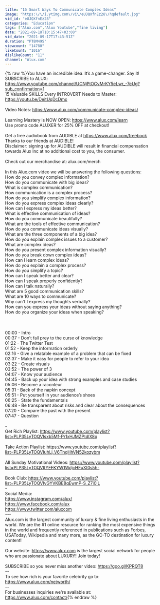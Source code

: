```yaml
---
title: "15 Smart Ways To Communicate Complex Ideas"
image: "https:\/\/i.ytimg.com\/vi\/eUJQXfnEz28\/hqdefault.jpg"
vid_id: "eUJQXfnEz28"
categories: "Education"
tags: ["Alux.com","Alux Youtube","fine living"]
date: "2021-09-18T10:15:47+03:00"
vid_date: "2021-09-17T17:43:51Z"
duration: "PT8M49S"
viewcount: "14780"
likeCount: "1016"
dislikeCount: "11"
channel: "Alux.com"
---
```

{% raw %}You have an incredible idea. It’s a game-changer. Say it!<br />SUBSCRIBE to ALUX: <a rel="nofollow" target="blank" href="https://www.youtube.com/channel/UCNjPtOCvMrKY5eLwr_-7eUg?sub_confirmation=1">https://www.youtube.com/channel/UCNjPtOCvMrKY5eLwr_-7eUg?sub_confirmation=1</a><br />15 Valuable SKILLS Every INTROVERT Needs to Master: <a rel="nofollow" target="blank" href="https://youtu.be/DeitUqDcDmo">https://youtu.be/DeitUqDcDmo</a><br /><br />Video Notes: <a rel="nofollow" target="blank" href="https://www.alux.com/communicate-complex-ideas/">https://www.alux.com/communicate-complex-ideas/</a><br /><br />Learning Mastery is NOW OPEN: <a rel="nofollow" target="blank" href="https://www.alux.com/learn">https://www.alux.com/learn</a><br />Use promo code ALUXER for 25% OFF at checkout!<br /><br />Get a free audiobook from AUDIBLE at <a rel="nofollow" target="blank" href="https://www.alux.com/freebook">https://www.alux.com/freebook</a><br />Thanks to our friends at AUDIBLE!<br />Disclaimer: signing up for AUDIBLE will result in financial compensation towards Alux Inc at no additional cost to you, the consumer.<br /><br />Check out our merchandise at: alux.com/merch<br /><br />In this Alux.com video we will be answering the following questions:<br />How do you convey complex information?<br />How do you communicate with big ideas?<br />What is complex communication?<br />How communication is a complex process?<br />How do you simplify complex information?<br />How do you express complex ideas clearly?<br />How can I express my ideas better?<br />What is effective communication of ideas?<br />How do you communicate beautifully?<br />What are the tools of effective communication?<br />How do you communicate ideas visually?<br />What are the three components of a big idea?<br />How do you explain complex issues to a customer?<br />What are complex ideas?<br />How do you present complex information visually?<br />How do you break down complex ideas?<br />How can I learn complex ideas?<br />How do you explain a complex process?<br />How do you simplify a topic?<br />How can I speak better and clear?<br />How can I speak properly confidently?<br />How can I talk naturally?<br />What are 5 good communication skills?<br />What are 10 ways to communicate?<br />Why can't I express my thoughts verbally?<br />How can you express your ideas without saying anything?<br />How do you organize your ideas when speaking?<br /><br /><br /><br />00:00 - Intro<br />00:37 - Don’t fall prey to the curse of knowledge<br />01:22 - The Twitter Test<br />01:52 - Keep the information orderly<br />02:16 - Give a relatable example of a problem that can be fixed<br />02:37 - Make it easy for people to refer to your idea<br />03:22 - Create visuals<br />03:52 - The power of 3<br />04:07 - Know your audience<br />04:45 - Back up your idea with strong examples and case studies<br />05:06 - Become a raconteur<br />05:31 - Back of the napkin concept<br />05:51 - Put yourself in your audience’s shoes<br />06:25 - State the fundamentals<br />06:48 - Be transparent about risks and clear about the consequences<br />07:20 - Compare the past with the present<br />07:47 - Question<br /><br />-<br />Get Rich Playlist: <a rel="nofollow" target="blank" href="https://www.youtube.com/playlist?list=PLP35LyTOQVIsxb5Mf-Pr1xHJMZPtdIX8q">https://www.youtube.com/playlist?list=PLP35LyTOQVIsxb5Mf-Pr1xHJMZPtdIX8q</a><br /><br />Take Action Playlist: <a rel="nofollow" target="blank" href="https://www.youtube.com/playlist?list=PLP35LyTOQVIuhLj_V6ThqHhVN52kozybm">https://www.youtube.com/playlist?list=PLP35LyTOQVIuhLj_V6ThqHhVN52kozybm</a><br /><br />All Sunday Motivational Videos: <a rel="nofollow" target="blank" href="https://www.youtube.com/playlist?list=PLP35LyTOQVItYEFKYW1WdjcHFuXt0s5h-">https://www.youtube.com/playlist?list=PLP35LyTOQVItYEFKYW1WdjcHFuXt0s5h-</a><br /><br />Book Club: <a rel="nofollow" target="blank" href="https://www.youtube.com/playlist?list=PLP35LyTOQVIvGYVKBE8qEwmP-S_Z7i0lL">https://www.youtube.com/playlist?list=PLP35LyTOQVIvGYVKBE8qEwmP-S_Z7i0lL</a><br />-<br />Social Media:<br /><a rel="nofollow" target="blank" href="https://www.instagram.com/alux/">https://www.instagram.com/alux/</a><br /><a rel="nofollow" target="blank" href="https://www.facebook.com/alux">https://www.facebook.com/alux</a><br /><a rel="nofollow" target="blank" href="https://www.twitter.com/aluxcom">https://www.twitter.com/aluxcom</a><br />---<br />Alux.com is the largest community of luxury &amp; fine living enthusiasts in the world. We are the #1 online resource for ranking the most expensive things in the world and frequently referenced in publications such as Forbes, USAToday, Wikipedia and many more, as the GO-TO destination for luxury content!<br /><br />Our website: <a rel="nofollow" target="blank" href="https://www.alux.com">https://www.alux.com</a> is the largest social network for people who are passionate about LUXURY! Join today!<br /><br />SUBSCRIBE so you never miss another video: <a rel="nofollow" target="blank" href="https://goo.gl/KPRQT8">https://goo.gl/KPRQT8</a><br />--<br />To see how rich is your favorite celebrity go to: <a rel="nofollow" target="blank" href="https://www.alux.com/networth/">https://www.alux.com/networth/</a><br />--<br />For businesses inquiries we're available at:<br /><a rel="nofollow" target="blank" href="https://www.alux.com/contact/">https://www.alux.com/contact/</a>{% endraw %}

